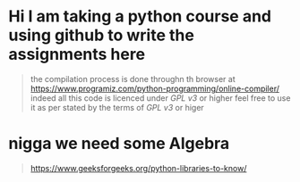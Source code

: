 # Hi I am taking a python course and using github to write the assignments here 
> the compilation process is done throughn th browser at https://www.programiz.com/python-programming/online-compiler/
> indeed
> all this code is licenced under *GPL v3* or higher feel free to use it as per stated by the terms of *GPL v3* or higer
# nigga we need some Algebra
> https://www.geeksforgeeks.org/python-libraries-to-know/
